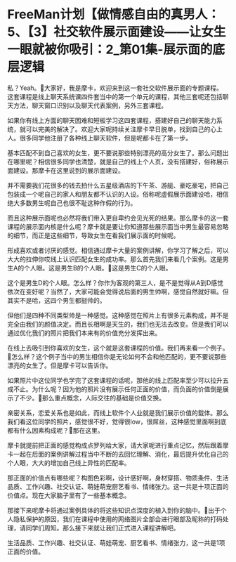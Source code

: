 # FreeMan计划【做情感自由的真男人：5、【3】社交软件展示面建设——让女生一眼就被你吸引：2_第01集-展示面的底层逻辑

私？Yeah。🎼大家好，我是摩卡，欢迎来到这一套社交软件展示面的专题课程。这套课程是线上聊天系统课四件套当中的第一个单元的课程，其他三套呢还包括聊天方法，聊天窗口识别以及聊天代表案例，另外三套课程。

如果你有线上方面的聊天困难和短板学习这四套课程，搭建好自己的聊天能力系统，就可以完美的解决了。欢迎大家呢持续关注摩卡早日脱单，找到自己的心上人。很多同学他注册了各种线上聊天软件，但是呢都卡在了第一步。

基本匹配不到自己喜欢的女生，更不要说那些特别漂亮的高分女生了。那么问题出在哪里呢？相信很多同学也清楚，就是自己的线上个人页，没有搭建好，俗称展示面建设。那摩卡在这里说到的展示面建设。

并不需要我们花很多的钱去拍什么五星级酒店的下午茶、游艇、豪吃豪宅，把自己包装成一个呢自己的家人和朋友都不认识的人设。俗称呢虚假展示面建设哈，相信绝大多数男生呢自己也很不耻这种作假的行为。

而且这种展示面呢也必然将我们带入更自卑约会见光死的结果。那么摩卡的这一套课程的展示面内核是什么呢？摩卡就是要让你知道那些展示面当中男生最容易忽略的细节，而正是这些细节，导致女生在看我们展示面的时候呢。

形成喜欢或者讨厌的感觉。相信通过摩卡大量的案例讲解，你学习了解之后，可以大大的拉伸你哎线上认识匹配女生的成功率。那么首先我们来看几个案例。这是男生A的个人眼。这是男生B的个人眼。🎼这是男生C的个人眼。

这个是男生D的个人眼。怎么样？你作为客观的第三人，是不是觉得从A到D感觉依次在变好呢？当然了，大家可能会觉得说后面的男生帅啊，感觉自然就好嘛。但其实不是哈，这四个男生都挺帅的。

但他们是四种不同类型帅是一种感觉。这种感觉在照片上有很多元素构成，并不是完全由我们的颜值决定。而且长相啊是天生的，我们也无法去改变。但是我们可以通过优化我们的照片把我们本来有的价值充分发挥出来。

在线上去吸引到你喜欢的女生，这个就是这套课程的价值。我们再来看一个例子。🎼怎么样？这个例子当中的男生相信你是无论如何不会和他匹配的，更不要说那些漂亮的女生了。但是摩卡可以告诉你。

如果照片中这位同学也学完了这套课程的话呢，那他的线上匹配率至少可以拉升五成不止。为什么呢？因为他的照片没有展示任何正面的价值，而负面的价值倒是展示了不少。🎼那么重点概念，人际交往的基础是价值交换。

亲密关系，恋爱关系也是如此，而线上软件个人业就是我们展示价值的载体。那么我们看这位同学的照片，感觉很不好，觉得很low，很屌丝，这种感觉里面啊到底都有什么因素构成呢？🎼那在这里。

摩卡就提前把正面的感觉构成点罗列给大家，请大家呢进行重点记忆，然后跟着摩卡一起在后面的案例讲解过程当中不断的去回忆理解、消化，最后提升优化自己的个人眼，大大的增加自己线上异性的匹配率。

那正面的价值点有哪些呢？构图色彩啊，设计感好啊，身材穿搭、物质条件、生活品质、工作兴趣、社交认证、萌娃萌宠厨艺看书、情绪张力。这一共是十项正面的价值点。现在大家脑子里有了一些基本概念。

那接下来呢摩卡将通过案例具体的将这些知识点深度的植入到你的脑中。🎼出于个人隐私保护的原因，我们在课程中使用的网络图片全部会进行眼部及昵称的打码处理，请同学们周知。那么接下来就让我们正式进入课程讲解吧。

生活品质、工作兴趣、社交认证、萌娃萌宠、厨艺看书、情绪张力，这一共是1项正面的价值。